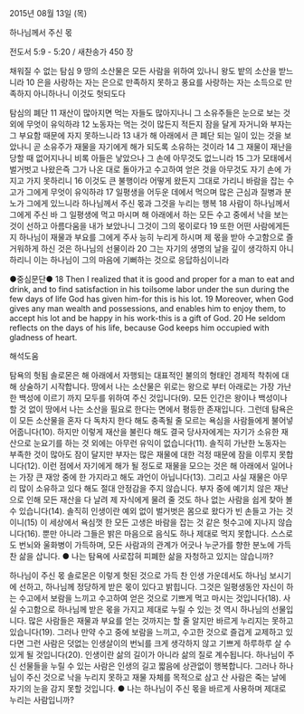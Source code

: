 2015년 08월 13일 (목)

하나님께서 주신 몫



전도서 5:9 - 5:20 / 새찬송가 450 장


채워질 수 없는 탐심
9 땅의 소산물은 모든 사람을 위하여 있나니 왕도 밭의 소산을 받느니라 10 은을 사랑하는 자는 은으로 만족하지 못하고 풍요를 사랑하는 자는 소득으로 만족하지 아니하나니 이것도 헛되도다

탐심의 폐단
11 재산이 많아지면 먹는 자들도 많아지나니 그 소유주들은 눈으로 보는 것 외에 무엇이 유익하랴 12 노동자는 먹는 것이 많든지 적든지 잠을 달게 자거니와 부자는 그 부요함 때문에 자지 못하느니라 
13 내가 해 아래에서 큰 폐단 되는 일이 있는 것을 보았나니 곧 소유주가 재물을 자기에게 해가 되도록 소유하는 것이라 14 그 재물이 재난을 당할 때 없어지나니 비록 아들은 낳았으나 그 손에 아무것도 없느니라 15 그가 모태에서 벌거벗고 나왔은즉 그가 나온 대로 돌아가고 수고하여 얻은 것을 아무것도 자기 손에 가지고 가지 못하리니 16 이것도 큰 불행이라 어떻게 왔든지 그대로 가리니 바람을 잡는 수고가 그에게 무엇이 유익하랴 17 일평생을 어두운 데에서 먹으며 많은 근심과 질병과 분노가 그에게 있느니라 
하나님께서 주신 몫과 그것을 누리는 행복
18 사람이 하나님께서 그에게 주신 바 그 일평생에 먹고 마시며 해 아래에서 하는 모든 수고 중에서 낙을 보는 것이 선하고 아름다움을 내가 보았나니 그것이 그의 몫이로다 19 또한 어떤 사람에게든지 하나님이 재물과 부요를 그에게 주사 능히 누리게 하시며 제 몫을 받아 수고함으로 즐거워하게 하신 것은 하나님의 선물이라 20 그는 자기의 생명의 날을 깊이 생각하지 아니하리니 이는 하나님이 그의 마음에 기뻐하는 것으로 응답하심이니라

●중심문단● 18 Then I realized that it is good and proper for a man to eat and drink, and to find satisfaction in his toilsome labor under the sun during the few days of life God has given him-for this is his lot. 19 Moreover, when God gives any man wealth and possessions, and enables him to enjoy them, to accept his lot and be happy in his work-this is a gift of God. 20 He seldom reflects on the days of his life, because God keeps him occupied with gladness of heart.

해석도움




탐욕의 헛됨
솔로몬은 해 아래에서 자행되는 대표적인 불의의 형태인 경제적 착취에 대해 상술하기 시작합니다. 땅에서 나는 소산물은 위로는 왕으로 부터 아래로는 가장 가난한 백성에 이르기 까지 모두를 위하여 주신 것입니다(9). 모든 인간은 왕이나 백성이나 할 것 없이 땅에서 나는 소산을 필요로 한다는 면에서 평등한 존재입니다. 그런데 탐욕은 이 모든 소산물을 혼자 다 독차지 한다 해도 충족될 줄 모르는 욕심을 사람들에게 불어넣어줍니다(10). 하지만 이렇게 재산을 불린다 해도 결국 당사자에게는 자기가 소유한 재산으로 눈요기를 하는 것 외에는 아무런 유익이 없습니다(11). 솔직히 가난한 노동자는 부족한 것이 많아도 잠이 달지만 부자는 많은 재물에 대한 걱정 때문에 잠을 이루지 못합니다(12). 이런 점에서 자기에게 해가 될 정도로 재물을 모으는 것은 해 아래에서 일어나는 가장 큰 재앙 중에 한 가지라고 해도 과언이 아닙니다(13). 그리고 사실 재물은 아무리 많이 소유하고 있다 해도 절대 안정감을 주지 않습니다. 부자 중에 예기치 않은 재난으로 인해 모든 재산을 다 날려 제 자식에게 물려 줄 것도 하나 없는 사람을 쉽게 찾아 볼 수 있습니다(14). 솔직히 인생이란 예외 없이 벌거벗은 몸으로 왔다가 빈 손들고 가는 것이니(15) 이 세상에서 욕심껏 한 모든 고생은 바람을 잡는 것 같은 헛수고에 지나지 않습니다(16). 뿐만 아니라 그들은 밝은 마음으로 음식도 하나 제대로 먹지 못합니다. 스스로도 번뇌와 울화병이  가득하며, 모든 사람과의 관계가 어긋나 누군가를 향한 분노에 가득 찬 삶을 삽니다. 
● 나는 탐욕에 사로잡혀 피폐한 삶을 자청하고 있지는 않습니까? 

하나님이 주신 몫
솔로몬은 이렇게 헛된 것으로 가득 찬 인생 가운데서도 하나님 보시기에 선하고, 하나님께 정당하게 받은 몫이 있다고  밝힙니다. 그것은 일평생동안 자신이 하는 수고에서 보람을 느끼고 수고하여 얻은 것으로 기쁘게 먹고 마시는 것입니다(18). 사실 수고함으로 하나님께 받은 몫을 가지고 제대로 누릴 수 있는 것 역시 하나님의 선물입니다. 많은 사람들은 재물과 부요를 얻는 것까지는 할 줄 알지만 바르게 누리지는 못하고 있습니다(19). 그러나 만약 수고 중에 보람을 느끼고,  수고한 것으로 즐겁게 교제하고 있다면 그런 사람은 덧없는 인생살이의 번뇌를 크게 생각하지 않고 기쁘게 하루하루 살 수 있게 될 것입니다(20). 인생이란 삶의 길이가 아니라 삶의 질로 계수됩니다. 하나님이 주신 선물들을 누릴 수 있는 사람은 인생의 길고 짧음에 상관없이 행복합니다. 그러나 하나님이 주신 것으로 낙을 누리지 못하고 재물 자체를 목적으로 삼고 산 사람은 죽는 날에 자기의 눈을 감지 못할 것입니다.
● 나는 하나님이 주신 몫을 바르게 사용하며 제대로 누리는 사람입니까?